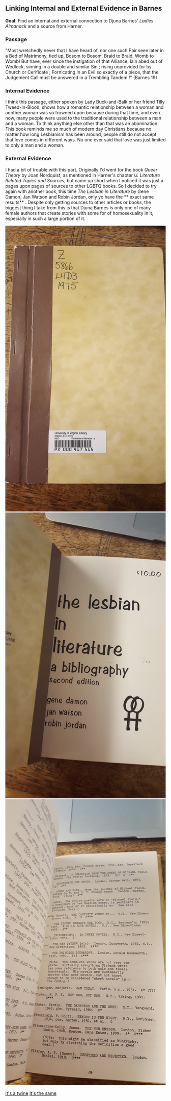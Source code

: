 ## Linking Internal and External Evidence in Barnes


**Goal**: Find an internal and external connection to Djuna Barnes' _Ladies Almanack_ and a source from Harner.

### Passage

"Most wretchedly never that I have heard of, nor one such Pair seen later in a Bed of Matrimony, tied up, Bosom to Bosom, Braid to Braid, Womb to Womb! But have, ever since the instigation of that Alliance, lain abed out of Wedlock, sinning in a double and similar Sin ; rising unprovided for by Church or Cerificate ; Fornicating in an Evil so exactly of a piece, that the Judgement Call must be answered in a Trembling Tandem !" (Barnes 19)

### Internal Evidence

I think this passage, either spoken by Lady Buck-and-Balk or her friend Tilly Tweed-In-Blood, shows how a romantic relationship between a woman and another woman was so frowned upon because during that time, and even now, many people were used to the traditional relationship between a man and a woman. To think anything else other than that was an abomination. This book reminds me so much of modern day Christians because no matter how long Lesbianism has been around, people still do not accept that love comes in different ways. No one ever said that love was just limited to only a man and a woman.


### External Evidence

I had a bit of trouble with this part. Originally I'd went for the book _Queer Theory_ by Joan Nordquist, as mentioned in Harner's chapter _U. Literature Related Topics and Sources_, but came up short when I noticed it was just a pages upon pages of sources to other LGBTQ books. So I decided to try again with another book, this time _The Lesbian in Literature_ by Gene Damon, Jan Watson and Robin Jordan, only yo have the ** exact same results** . Despite only getting sources to other articles or books, the biggest thing I take from this is that Djuna Barnes is only one of many female authors that create stories with some for of homosexuality in it, especially in such a large portion of it. 


![Cover](20170129_203310.jpg)
![Inside Cover](20170129_203314.jpg)
![Random Page](20170129_203325.jpg)


[It's a twine](https://jefferson429.github.io/testing/Published.html)
[It's the same](Published.html)
